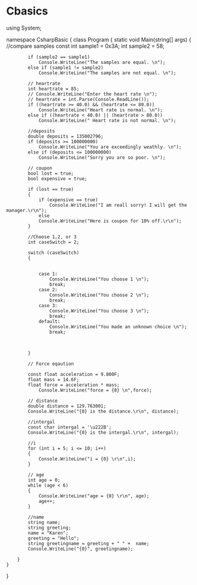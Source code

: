 # Cbasics
using System;

namespace CsharpBasic
{
    class Program
    {
        static void Main(string[] args)
        {
            //compare samples
            const int sample1 = 0x3A;
            int sample2 = 58;

            if (sample2 == sample1)
                Console.WriteLine("The samples are equal. \n");
            else if (sample1 != sample2)
                Console.WriteLine("The samples are not equal. \n");

            // heartrate
            int heartrate = 85;
            // Console.WriteLine("Enter the heart rate \n");
            // heartrate = int.Parse(Console.ReadLine());
            if ((heartrate >= 40.0) && (heartrate <= 80.0))
                Console.WriteLine("Heart rate is normal. \n");
            else if ((heartrate < 40.0) || (heartrate > 80.0))
                Console.WriteLine(" Heart rate is not normal. \n");

            //deposits
            double deposits = 135002796;
            if (deposits >= 100000000)
                Console.WriteLine("You are exceedingly weathly. \n");
            else if (deposits <= 100000000)
                Console.WriteLine("Sorry you are so poor. \n");

            // coupon
            bool lost = true;
            bool expensive = true;

            if (lost == true)
            {
                if (expensive == true)
                    Console.WriteLine("I am reall sorry! I will get the manager.\r\n");
                else
                Console.WriteLine("Here is coupon for 10% off.\r\n");
            }

            //Choose 1,2, or 3
            int caseSwitch = 2;

            switch (caseSwitch)
            {


                case 1:
                    Console.WriteLine("You choose 1 \n");
                    break;
                case 2:
                    Console.WriteLine("You choose 2 \n");
                    break;
                case 3:
                    Console.WriteLine("You choose 3 \n");
                    break;
                default:
                    Console.WriteLine("You made an unknown choice \n");
                    break;



            }

            // Force eqaution

            const float acceleration = 9.800F; 
            float mass = 14.6F; 
            float force = acceleration * mass;
                Console.WriteLine("force = {0} \n",force);

            // distance
            double distance = 129.763001;
            Console.WriteLine("{0} is the distance.\r\n", distance); 
             
            //intergal
            const char intergal = '\u222B';
            Console.WriteLine("{0} is the intergal.\r\n", intergal);

            //i 
            for (int i = 5; i <= 10; i++)
            {
                Console.WriteLine("i = {0} \r\n",i);
            }

            // age
            int age = 0;
            while (age < 6)
            {
                Console.WriteLine("age = {0} \r\n", age);
                age++;
            }

            //name
            string name; 
            string greeting;
            name = "Karen";
            greeting = "Hello";
            string greetingname = greeting + " " +  name;
            Console.WriteLine("{0}", greetingname);

        }
    }
}
